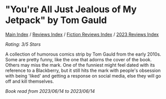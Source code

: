 # "You're All Just Jealous of My Jetpack" by Tom Gauld

[Main Index](../../../README.md) / [Reviews Index](../../README.md) / [Fiction Reviews Index](../README.md) / [2023 Reviews Index](README.md)

*Rating: 3/5 Stars*

 A collection of humorous comics strip by Tom Gauld from the early 2010s. Some are pretty funny, like the one that adorns the cover of the book. Others may miss the mark. One of the funniest might feel dated with its reference to a Blackberry, but it still hits the mark with people's obsession with being 'liked' and getting a response on social media, else they will go off and kill themselves.

*Book read from 2023/06/14 to 2023/06/14*
